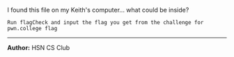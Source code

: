I found this file on my Keith's computer... what could be inside?

```Run flagCheck and input the flag you get from the challenge for pwn.college flag```

---
**Author:** HSN CS Club 